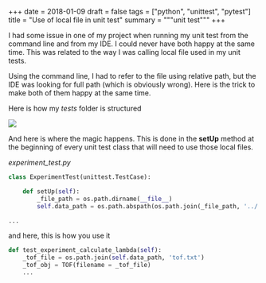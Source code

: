 +++
date = 2018-01-09
draft = false
tags = ["python", "unittest", "pytest"]
title = "Use of local file in unit test"
summary = """unit test"""
+++

I had some issue in one of my project when running my unit test from the command line and from my IDE. I could never
have both happy at the same time. This was related to the way I was calling local file used in my unit tests.

Using the command line, I had to refer to the file using relative path, but the IDE was looking for full path (which
is obviously wrong). Here is the trick to make both of them happy at the same time.

Here is how my *tests* folder is structured

<img src='/img/posts/call_local_file_in_unit_test/screen1.png' />

And here is where the magic happens. This is done in the **setUp** method at the beginning of every unit test class that
will need to use those local files.

*experiment_test.py*
```python
class ExperimentTest(unittest.TestCase):

    def setUp(self):
        _file_path = os.path.dirname(__file__)
        self.data_path = os.path.abspath(os.path.join(_file_path, '../../data'))

...
```

and here, this is how you use it

```python
def test_experiment_calculate_lambda(self):
    _tof_file = os.path.join(self.data_path, 'tof.txt')
    _tof_obj = TOF(filename = _tof_file)
    ...
```